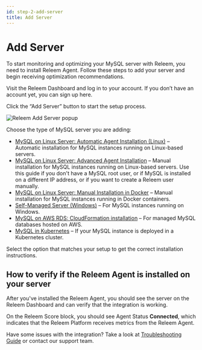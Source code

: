 ```yaml
---
id: step-2-add-server
title: Add Server
---
```


# Add Server

To start monitoring and optimizing your MySQL server with Releem, you need to install Releem Agent. Follow these steps to add your server and begin receiving optimization recommendations.

Visit the Releem Dashboard and log in to your account. If you don’t have an account yet, you can sign up here.

Click the “Add Server” button to start the setup process.

![Releem Add Server popup](/img/dashboard-add-server.png)

Choose the type of MySQL server you are adding:
- [MySQL on Linux Server: Automatic Agent Installation (Linux)](/releem-agent/installation-guides/self-managed-servers-automatic-installation) – Automatic installation for MySQL instances running on Linux-based servers.
- [MySQL on Linux Server: Advanced Agent Installation](/releem-agent/installation-guides/self-managed-servers-manual-installation-linux) – Manual installation for MySQL instances running on Linux-based servers. Use this guide if you don't have a MySQL root user, or if MySQL is installed on a different IP address, or if you want to create a Releem user manually.
- [MySQL on Linux Server: Manual Installation in Docker](/releem-agent/installation-guides/self-managed-servers-docker-installation) – Manual installation for MySQL instances running in Docker containers.
- [Self-Managed Server (Windows)](/releem-agent/installation-guides/self-managed-servers-manual-installation-windows) – For MySQL instances running on Windows.
- [MySQL on AWS RDS: CloudFormation installation](/releem-agent/installation-guides/cloud-managed-aws-rds-automatic-installation) – For managed MySQL databases hosted on AWS.
- [MySQL in Kubernetes](/releem-agent/installation-guides/installation-in-kubernetes) – If your MySQL instance is deployed in a Kubernetes cluster.


Select the option that matches your setup to get the correct installation instructions.

## How to verify if the Releem Agent is installed on your server

After you've installed the Releem Agent, you should see the server on the Releem Dashboard and can verify that the integration is working.

On the Releem Score block, you should see Agent Status **Connected**, which indicates that the Releem Platform receives metrics from the Releem Agent.

Have some issues with the integration? Take a look at [Troubleshooting Guide](/getting-started/how-to-check-if-releem-agent-is-working) or contact our support team.

